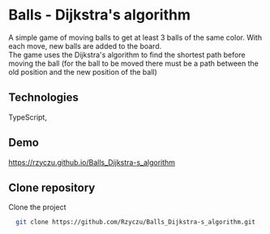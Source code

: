 # Balls - Dijkstra's algorithm
A simple game of moving balls to get at least 3 balls of the same color. With each move, new balls are added to the board.
<br/>
The game uses the Dijkstra's algorithm to find the shortest path before moving the ball (for the ball to be moved there must be a path between the old position and the new position of the ball)
## Technologies
TypeScript,

## Demo
https://rzyczu.github.io/Balls_Dijkstra-s_algorithm

## Clone repository
Clone the project
```bash
  git clone https://github.com/Rzyczu/Balls_Dijkstra-s_algorithm.git
```









